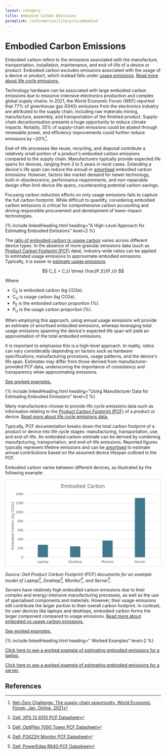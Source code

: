 ```yaml
---
layout: category
title: Embodied Carbon Emissions
permalink: /information/lifecycle/embodied
---
```


# Embodied Carbon Emissions

Embodied carbon refers to the emissions associated with the manufacture, transportation, installation, maintenance, and end-of-life of a device or product. Embodied carbon excludes emissions associated with the usage of a device or product, which instead falls under [usage emissions](/glossary#usage-carbon). [Read more about life cycle emissions.](../lifecycle)

Technology hardware can be associated with large embodied carbon emissions due to resource-intensive electronics production and complex global supply chains. In 2021, the World Economic Forum (WEF) reported that 77% of greenhouse gas (GHG) emissions from the electronics industry are attributed to the supply chain, including raw materials mining, manufacture, assembly, and transportation of the finished product. Supply-chain decarbonisation presents a huge opportunity to reduce climate impacts. Notably, 35% of supply-chain emissions could be abated through renewable power, and efficiency improvements could further reduce emissions by ~20%[^WEF]. 

End-of-life processes like reuse, recycling, and disposal contribute a relatively small portion of a product's embodied carbon emissions compared to the supply chain. Manufacturers typically provide expected life spans for devices, ranging from 3 to 5 years in most cases. Extending a device's life span can reduce the annual or [amortised](/glossary#amortisation) embodied carbon emissions. However, factors like market demand for newer technology, built-in obsolescence, performance requirements, and non-repairable design often limit device life spans, counteracting potential carbon savings.

Focusing carbon reduction efforts on only usage emissions fails to capture the full carbon footprint. While difficult to quantify, considering embodied carbon emissions is critical for comprehensive carbon accounting and driving responsible procurement and development of lower-impact technologies.

{% include linkedHeading.html heading="A High-Level Approach for Estimating Embodied Emissions" level=2 %}

The [ratio of embodied carbon to usage carbon](../lifecycle#embodied-vs-usage-carbon) varies across different device types. 
In the absence of more granular emissions data (such as [Product Carbon Footprint (PCF)](/glossary#product-carbon-footprint-pcf) data), industry-wide ratios can be applied to estimated usage emissions to approximate embodied emissions. Typically, it is easier to [estimate usage emissions](usage#a-high-level-approach-to-estimation). 

$$ C_E = C_U \times \frac{P_E}{P_U} $$

Where
- C<sub>E</sub> is embodied carbon (kg CO2e).
- C<sub>U</sub> is usage carbon (kg CO2e).
- P<sub>E</sub> is the embodied carbon proportion (%).
- P<sub>U</sub> is the usage carbon proportion (%).

When employing this approach, using annual usage emissions will provide an estimate of amortised embodied emissions, whereas leveraging total usage emissions spanning the device's expected life span will yield an approximation of the total embodied emissions. 

It is important to emphasise this is a high-level approach. In reality, ratios can vary considerably depending on factors such as hardware specifications, manufacturing processes, usage patterns, and the device's life span. Estimates may differ from those derived from manufacturer-provided PCF data, underscoring the importance of consistency and transparency when approximating emissions.

[See worked examples.](#worked-examples)

{% include linkedHeading.html heading="Using Manufacturer Data for Estimating Embodied Emissions" level=2 %}

Many manufacturers choose to provide life cycle emissions data such as information relating to the [Product Carbon Footprint (PCF)](/glossary#product-carbon-footprint-pcf) of a product or device. [Read more about life cycle emissions data.](../lifecycle#life-cycle-emissions-data)

Typically, PCF documentation breaks down the total carbon footprint of a product or device into life cycle stages: manufacturing, transportation, use, and end-of-life. An embodied carbon estimate can be derived by combining manufacturing, transportation, and end-of-life emissions. Reported figures typically represent lifetime emissions and can be [amortised](/glossary#amortisation) to estimate annual contributions based on the assumed device lifespan outlined in the PCF.

Embodied carbon varies between different devices, as illustrated by the following example:

![embodied-carbon](/assets/images/embodied-carbon.png)

*Source: Dell Product Carbon Footprint (PCF) documents for an example model of Laptop[^laptop], Desktop[^desktop], Monitor[^monitor], and Server[^server].*

Servers have relatively high embodied carbon emissions due to their complex and energy-intensive manufacturing processes, as well as the use of specialised components and materials. However, their usage emissions still contribute the larger portion to their overall carbon footprint. In contrast, for user devices like laptops and desktops, embodied carbon forms the larger component compared to usage emissions. [Read more about embodied vs usage carbon emissions.](../lifecycle#embodied-vs-usage-carbon)

[See worked examples.](#worked-examples)

{% include linkedHeading.html heading=" Worked Examples" level=2 %}

[Click here to see a worked example of estimating embodied emissions for a laptop.](../lifecycle/example/employee#embodied-carbon-emissions)

[Click here to see a worked example of estimating embodied emissions for a server.](../lifecycle/example/server#embodied-carbon-emissions)

## References

[^WEF]: [Net-Zero Challenge: The supply chain opportunity, World Economic Forum, Jan. Online, 2021](https://www.weforum.org/reports/net-zero-challenge-the-supply-chain-opportunity/)
[^laptop]: [Dell; XPS 13 9310 PCF Datasheet](https://www.delltechnologies.com/asset/en-gb/products/laptops-and-2-in-1s/technical-support/xps-13-9310.pdf)
[^desktop]: [Dell; OptiPlex 7090 Tower PCF Datasheet](https://www.delltechnologies.com/asset/en-gb/products/desktops-and-all-in-ones/technical-support/optiplex-7090-tower-pcf-datasheet.pdf)
[^monitor]: [Dell; P2422H Monitor PCF Datasheet](https://www.delltechnologies.com/asset/en-gb/products/electronics-and-accessories/technical-support/p2422h-monitor-pcf-datasheet.pdf)
[^server]: [Dell; PowerEdge R640 PCF Datasheet](https://i.dell.com/sites/csdocuments/CorpComm_Docs/en/carbon-footprint-poweredge-r640.pdf)